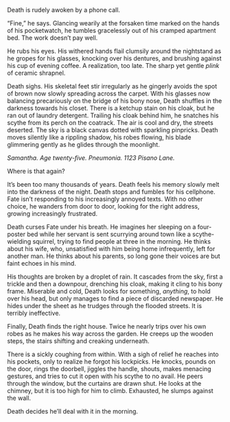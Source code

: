 <!--
.. title: Errand
.. slug: errand
.. date: 2023-04-13 16:22:29 UTC-04:00
.. tags: 
.. category: 
.. link: 
.. description: 
.. type: text
-->

Death is rudely awoken by a phone call.

“Fine,” he says. Glancing wearily at the forsaken time marked on the hands of his pocketwatch, he tumbles gracelessly out of his cramped apartment bed. The work doesn’t pay well.
<!-- TEASER_END -->
He rubs his eyes. His withered hands flail clumsily around the nightstand as he gropes for his glasses, knocking over his dentures, and brushing against his cup of evening coffee. A realization, too late. The sharp yet gentle *plink* of ceramic shrapnel.

Death sighs. His skeletal feet stir irregularly as he gingerly avoids the spot of brown now slowly spreading across the carpet. With his glasses now balancing precariously on the bridge of his bony nose, Death shuffles in the darkness towards his closet. There is a ketchup stain on his cloak, but he ran out of laundry detergent. Trailing his cloak behind him, he snatches his scythe from its perch on the coatrack. The air is cool and dry, the streets deserted. The sky is a black canvas dotted with sparkling pinpricks. Death moves silently like a rippling shadow, his robes flowing, his blade glimmering gently as he glides through the moonlight.

*Samantha. Age twenty-five. Pneumonia. 1123 Pisano Lane.*

Where is that again?

It’s been too many thousands of years. Death feels his memory slowly melt into the darkness of the night. Death stops and fumbles for his cellphone. Fate isn’t responding to his increasingly annoyed texts. With no other choice, he wanders from door to door, looking for the right address, growing increasingly frustrated.

Death curses Fate under his breath. He imagines her sleeping on a four-poster bed while her servant is sent scurrying around town like a scythe-wielding squirrel, trying to find people at three in the morning. He thinks about his wife, who, unsatisfied with him being home infrequently, left for another man. He thinks about his parents, so long gone their voices are but faint echoes in his mind.

His thoughts are broken by a droplet of rain. It cascades from the sky, first a trickle and then a downpour, drenching his cloak, making it cling to his bony frame. Miserable and cold, Death looks for something, *anything*, to hold over his head, but only manages to find a piece of discarded newspaper. He hides under the sheet as he trudges through the flooded streets. It is terribly ineffective.

Finally, Death finds the right house. Twice he nearly trips over his own robes as he makes his way across the garden. He creeps up the wooden steps, the stairs shifting and creaking underneath.

There is a sickly coughing from within. With a sigh of relief he reaches into his pockets, only to realize he forgot his lockpicks. He knocks, pounds on the door, rings the doorbell, jiggles the handle, shouts, makes menacing gestures, and tries to cut it open with his scythe to no avail. He peers through the window, but the curtains are drawn shut. He looks at the chimney, but it is too high for him to climb. Exhausted, he slumps against the wall.

Death decides he’ll deal with it in the morning.